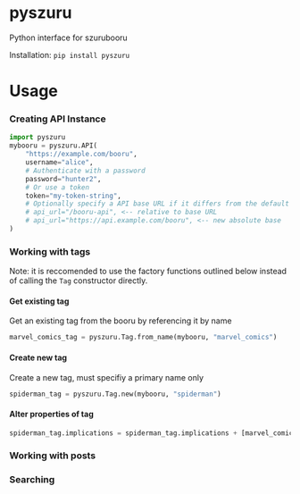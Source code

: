 # pyszuru
Python interface for szurubooru

Installation: `pip install pyszuru`

# Usage

### Creating API Instance
```python
import pyszuru
mybooru = pyszuru.API(
    "https://example.com/booru",
    username="alice",
    # Authenticate with a password
    password="hunter2",
    # Or use a token
    token="my-token-string",
    # Optionally specify a API base URL if it differs from the default configuration
    # api_url="/booru-api", <-- relative to base URL
    # api_url="https://api.example.com/booru", <-- new absolute base
)
```

### Working with tags
Note: it is reccomended to use the factory functions outlined below instead of calling the `Tag`
constructor directly.

#### Get existing tag
Get an existing tag from the booru by referencing it by name
```python
marvel_comics_tag = pyszuru.Tag.from_name(mybooru, "marvel_comics")
```

#### Create new tag
Create a new tag, must specifiy a primary name only
```python
spiderman_tag = pyszuru.Tag.new(mybooru, "spiderman")
```

#### Alter properties of tag
```python
spiderman_tag.implications = spiderman_tag.implications + [marvel_comics_tag]
```

### Working with posts

### Searching
